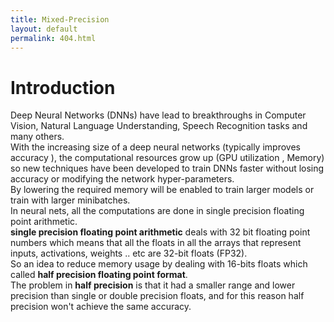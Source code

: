 ```yaml
---
title: Mixed-Precision 
layout: default
permalink: 404.html
---
```


# Introduction
Deep Neural Networks (DNNs) have lead to breakthroughs in Computer Vision, Natural Language Understanding, Speech Recognition tasks and many others.  
With the increasing size of a deep neural networks (typically improves accuracy ), the computational resources grow up (GPU utilization , Memory) so new techniques have been developed to train DNNs faster without losing accuracy or modifying the network hyper-parameters.  
By lowering the required memory will be enabled to train larger models or train with larger minibatches.  
In neural nets, all the computations are done in single precision floating point arithmetic.  
**single precision floating point arithmetic**  deals with 32 bit floating point numbers which means that all the floats in all the arrays that represent inputs, activations, weights .. etc are 32-bit floats (FP32).  
So an idea to reduce memory usage by dealing with 16-bits floats which called **half precision floating point format**.    
The problem in **half precision** is that it had a smaller range and lower precision than single or double precision floats, and for this reason half precision won't achieve the same accuracy.  


